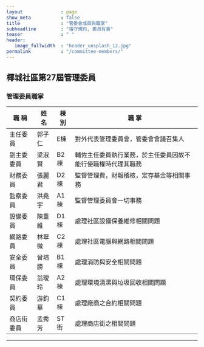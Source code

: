 ```yaml
---
layout              : page
show_meta           : false
title               : "管委會成員與職掌"
subheadline         : "恪守規約, 委員有責"
teaser              : " "
header:
   image_fullwidth  : "header_unsplash_12.jpg"
permalink           : "/committee-members/"
---
```


## 椰城社區第27屆管理委員

### 管理委員職掌

<table>
<thead>
<tr>
<th><strong> 職  稱 </strong></th>  
<th><strong> 姓  名 </strong></th>
<th><strong> 棟  別 </strong></th>     
<th><strong> 職  掌 </strong></th>
</tr>
</thead>
<tbody>

<tr>
<td> 主任委員 </td>
<td> 郭子仁 </td>   
<td> E棟 </td>
<td> 對外代表管理委員會，管委會會議召集人 </td>
</tr>

<tr>
<td> 副主委委員 </td>
<td> 梁淑賢 </td> 
<td> B2棟 </td>   
<td> 輔佐主任委員執行業務，於主任委員因故不能行使職權時代理其職務 </td>
</tr>

<tr>
<td> 財務委員 </td>
<td> 張麗君 </td> 
<td> D2棟 </td>   
<td> 監督管理費，財報稽核，定存基金等相關事務</td>
</tr>

<tr>
<td> 監察委員 </td>
<td> 洪堯宇 </td> 
<td> A1棟 </td>   
<td> 監督管理委員會一切事務</td>
</tr>

<tr>
<td> 設備委員 </td>
<td> 陳重維 </td>
<td> D1棟 </td>    
<td> 處理社區設備保養維修相關問題 </td>
</tr>
   
<tr>
<td> 網路委員 </td>
<td> 林翠微 </td>
<td> C2棟 </td>     
<td> 處理社區電腦與網路相關問題 </td>
</tr>

<tr>
<td> 安全委員 </td>
<td> 曾培勝 </td>
<td> B1棟 </td>   
<td> 處理消防與安全相關問題 </td>  
</tr>

<tr>
<td> 環保委員 </td>
<td> 翁璦玲 </td>
<td> A2棟 </td>   
<td> 處理環境清潔與垃圾回收相關問題 </td>
</tr>
   
<tr>
<td> 契約委員 </td>
<td> 游鈞華 </td>
<td> C1棟 </td>    
<td> 處理廠商之合約相關問題 </td>
</tr>
   
<tr>
<td> 商店街委員 </td>
<td> 孟秀芳 </td>
<td> ST街 </td>    
<td> 處理商店街之相關問題 </td>
</tr>
</tbody>
</table>

---




